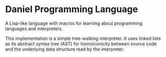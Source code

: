 # Daniel Programming Language

A Lisp-like language with macros for learning about programming languages and interpreters.

This implementation is a simple tree-walking interpreter. It uses linked lists as its abstract syntax tree (AST) for homoiconicity between source code and the underlying data structure read by the interpreter.
